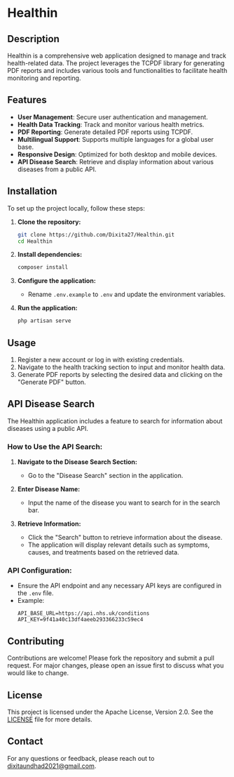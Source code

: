 
# Healthin

## Description

Healthin is a comprehensive web application designed to manage and track health-related data. The project leverages the TCPDF library for generating PDF reports and includes various tools and functionalities to facilitate health monitoring and reporting.

## Features

- **User Management**: Secure user authentication and management.
- **Health Data Tracking**: Track and monitor various health metrics.
- **PDF Reporting**: Generate detailed PDF reports using TCPDF.
- **Multilingual Support**: Supports multiple languages for a global user base.
- **Responsive Design**: Optimized for both desktop and mobile devices.
- **API Disease Search**: Retrieve and display information about various diseases from a public API.

## Installation

To set up the project locally, follow these steps:

1. **Clone the repository:**
   ```sh
   git clone https://github.com/Dixita27/Healthin.git
   cd Healthin
   ```

2. **Install dependencies:**
   ```sh
   composer install
   ```

3. **Configure the application:**
   - Rename `.env.example` to `.env` and update the environment variables.

4. **Run the application:**
   ```sh
   php artisan serve
   ```

## Usage

1. Register a new account or log in with existing credentials.
2. Navigate to the health tracking section to input and monitor health data.
3. Generate PDF reports by selecting the desired data and clicking on the "Generate PDF" button.

## API Disease Search

The Healthin application includes a feature to search for information about diseases using a public API.

### How to Use the API Search:

1. **Navigate to the Disease Search Section:**
   - Go to the "Disease Search" section in the application.

2. **Enter Disease Name:**
   - Input the name of the disease you want to search for in the search bar.

3. **Retrieve Information:**
   - Click the "Search" button to retrieve information about the disease.
   - The application will display relevant details such as symptoms, causes, and treatments based on the retrieved data.

### API Configuration:

- Ensure the API endpoint and any necessary API keys are configured in the `.env` file.
- Example:
  ```env
  API_BASE_URL=https://api.nhs.uk/conditions
  API_KEY=9f41a40c13df4aeeb293366233c59ec4
  ```

## Contributing

Contributions are welcome! Please fork the repository and submit a pull request. For major changes, please open an issue first to discuss what you would like to change.

## License

This project is licensed under the Apache License, Version 2.0. See the [LICENSE](LICENSE) file for more details.

## Contact

For any questions or feedback, please reach out to [dixitaundhad2021@gmail.com](mailto:your-email@example.com).
